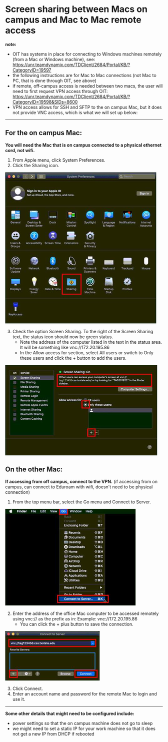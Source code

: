 # Screen sharing between Macs on campus and Mac to Mac remote access

**note:**
- OIT has systems in place for connecting to Windows machines remotely (from a Mac or Windows machine), see: https://unr.teamdynamix.com/TDClient/2684/Portal/KB/?CategoryID=19597
- the following instructions are for Mac to Mac connections (not Mac to PC, that is done through OIT, see above)
- if remote, off-campus access is needed between two macs, the user will need to first request VPN access through OIT: https://unr.teamdynamix.com/TDClient/2684/Portal/KB/?CategoryID=19598&SIDs=8600
- VPN access allows for SSH and SFTP to the on campus Mac, but it does not provide VNC access, which is what we will set up below: 

---

## For the on campus Mac:

**You will need the Mac that is on campus connected to a physical ethernet cord, not wifi.**

1. From Apple menu, click System Preferences.
2. Click the Sharing icon.

![macOS System Preferences](/guides/remote/assets/images/mac-remote-1.jpg)

3. Check the option Screen Sharing. To the right of the Screen Sharing text, the status icon should now be green status.
    - Note the address of the computer listed in the text in the status area. It will be something  like vnc://172.20.195.86
    - In the Allow access for section, select All users or switch to Only these users and click the + button to add the users.

![macOS Allow access](/guides/remote/assets/images/mac-remote-2.jpg)

## On the other Mac:

**If accessing from off campus, connect to the VPN.** (if accessing from on campus, can connect to Eduroam with wifi, doesn't need to be physical connection)

1. From the top menu bar, select the Go menu and Connect to Server.

![macOS Connect to Server](/guides/remote/assets/images/mac-remote-3.jpg)

2. Enter the address of the office Mac computer to be accessed remotely using vnc:// as the prefix as in: Example: vnc://172.20.195.86
    - You can click the + plus button to save the connection.

![macOS Connect](/guides/remote/assets/images/mac-remote-4.jpg)

3. Click Connect.
4. Enter an account name and password for the remote Mac to login and use it.

---

**Some other details that might need to be configured include:**
- power settings so that the on campus machine does not go to sleep
- we might need to set a static IP for your work machine so that it does not get a new IP from DHCP if rebooted
